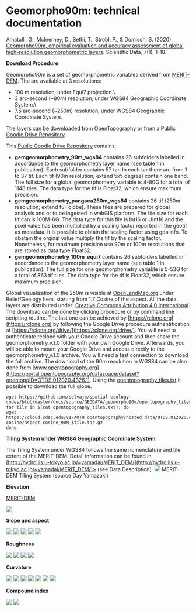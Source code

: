 # Geomorpho90m: technical documentation

Amatulli, G., McInerney, D., Sethi, T., Strobl, P., & Domisch, S. (2020). [Geomorpho90m, empirical evaluation and accuracy assessment of global high-resolution geomorphometric layers](https://www.nature.com/articles/s41597-020-0479-6). Scientific Data, 7(1), 1-18.


**Download Procedure**

Geomorpho90m is a set of geomorphometric variables derived from [MERIT-DEM](http://hydro.iis.u-tokyo.ac.jp/~yamadai/MERIT_DEM/ ).
The are available at 3 resolutions:

- 100 m resolution, under Equi7 projection.\
- 3 arc-second (~90m) resolution, under WGS84 Geographic Coordinate System.\
- 7.5 arc-second (~250m) resolution, under WGS84 Geographic Coordinate System.

The layers can be downloaded from [ OpenTopography
](https://portal.opentopography.org/dataspace/dataset?opentopoID=OTDS.012020.4326.1) or from a [Public Goodle Drive Repository](https://drive.google.com/drive/folders/1D4YHUycBBhNFVVsz4ohaJI7QXV9BEh94).

This [Public Goodle Drive Repository](https://drive.google.com/drive/folders/1D4YHUycBBhNFVVsz4ohaJI7QXV9BEh94) contains:

- **gemgeomorphometry_90m_wgs84**
contains 26 subfolders labelled in accordance to the geomorphometry layer name (see table 1 in publication). 
Each subfolder contains 57 tar. In each tar there are from 1 to 37 tif. Each tif (90m resolution; extend 5x5 degree) contain one band. 
The full size for a global geomorphometry variable is 4-80G for a total of 1148 tiles. The data type for the tif is Float32, which ensure maximum precision.
- **gemgeomorphometry_pangaea250m_wgs84**
contains 26 tif (250m resolution; extend full globe). These files are prepared for global analysis and or to be ingested in webGIS platform. The file size for each tif can is 100M-6G. The data type for this file is Int16 or UInt16 and the pixel value has been multiplied by a scaling factor reported in the geotif as metadata. 
It is possible to obtain the scaling factor using gdalinfo. To obatain the orginal value multiply the tif by the scaling factor. Nonetheless, for maximum precision use 90m or 100m resolutions that are stored as data type Float32.
- **gemgeomorphometry_100m_equi7**
contains 26 subfolders labelled in accordance to the geomorphometry layer name (see table 1 in publication). The full size for one geomorphometry variable is 5-53G for a total of 863 tif tiles. The data type for the tif is Float32, which ensure maximum precision.


Global visualization of the 250m is visible at [OpenLandMap.org](ttps://openlandmap.org/) under Relief/Geology Item, 
starting from 1.7 Cosine of the aspect. All the data layers are distributed under: [Creative Commons Attribution 4.0
International](https://creativecommons.org/licenses/by/4.0/). The download can be done by clicking procedure or by command
line scripting routine. The last one can be achieved by [https://rclone.org](https://rclone.org) by following the Google Drive procedure authentification at [https://rclone.org/drive/](https://rclone.org/drive/). You will need to authenticate reclone with your Google Drive account and then share the geomorphometry_v.1.0 folder with your own Google Drive. Afterwards, you will be able to mount your Google Drive and access directly to the geomorphometry_v.1.0 archive. You will need a fast connection to download the full archive. The download of the 90m resolution in WGS84 can be also done from [www.opentopography.org](https://portal.opentopography.org/dataspace/dataset?opentopoID=OTDS.012020.4326.1). Using the [opentopography_tiles.txt](https://github.com/selvaje/spatial-ecology-codes/blob/master/docs/source/GEODATA/geomorpho90m/opentopography_tiles.txt)
it possible to download the full globe. 

    wget https://github.com/selvaje/spatial-ecology-codes/blob/master/docs/source/GEODATA/geomorpho90m/opentopography_tiles.txt
    for tile in $(cat opentopography_tiles.txt); do
    wget https://cloud.sdsc.edu/v1/AUTH_opentopography/hosted_data/OTDS.012020.4326.1/raster/aspect-cosine/aspect-cosine_90M_$tile.tar.gz
    done

**Tiling System under WGS84 Geographic Coordinate System**

The Tiling System under WGS84 follows the same nomenclature and tile
extent of the MERIT-DEM. Detail information can be found in [http://hydro.iis.u-tokyo.ac.jp/~yamadai/MERIT_DEM/](http://hydro.iis.u-tokyo.ac.jp/~yamadai/MERIT_DEM/)> (see Data Description). ![](merit_tile.jpg) MERIT-DEM Tiling System (source Day Yamazaki)

**Elevation**

[MERIT-DEM](http://hydro.iis.u-tokyo.ac.jp/~yamadai/MERIT_DEM/)

![](altitude_10kmmedian_merit.png) 

**Slope and aspect**

![](slope_10kmmedian_merit.png)
![](aspectcosine_10kmmedian_merit.png)
![](aspectsine_10kmmedian_merit.png)
![](eastness_10kmmedian_merit.png)
![](northness_10kmmedian_merit.png)

**Roughness**

![](roughness_10kmmedian_merit.png)
![](tri_10kmmedian_merit.png)
![](vrm_10kmmedian_merit.png)
![](tpi_10kmmedian_merit.png)


**Curvature**

![](dx_10kmmedian_merit.png)
![](dxx_10kmmedian_merit.png)
![](dy_10kmmedian_merit.png)
![](dyy_10kmmedian_merit.png)
![](dxy_10kmmedian_merit.png)
![](pcurv_10kmmedian_merit.png)
![](tcurv_10kmmedian_merit.png)

**Compound index**

![](spi_10kmmedian_merit.png)
![](tci_10kmmedian_merit.png)
